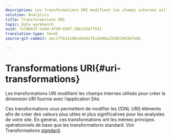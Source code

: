 ```yaml
---
description: Les transformations URI modifient les champs internes utilisés pour créer la dimension URI fournie avec l’application Site.
solution: Analytics
title: Transformations URI
topic: Data workbench
uuid: 7e78b63f-5a9d-47d9-839f-20e145b7f931
translation-type: tm+mt
source-git-commit: aec1f7b14198cdde91f61d490a235022943bfedb

---
```



# Transformations URI{#uri-transformations}

Les transformations URI modifient les champs internes utilisés pour créer la dimension URI fournie avec l’application Site.

Ces transformations vous permettent de modifier les [!DNL URI] éléments afin de créer des valeurs plus utiles et plus significatives pour les analystes de votre site. En général, ces transformations ont les mêmes principes opérationnels de base que les transformations standard. Voir Transformations [standard](../../../../../home/c-dataset-const-proc/c-data-trans/c-transf-types/c-standard-transf/c-standard-transf.md#concept-25f4bdbf8fe74c4aaeb2fcd226243886).

